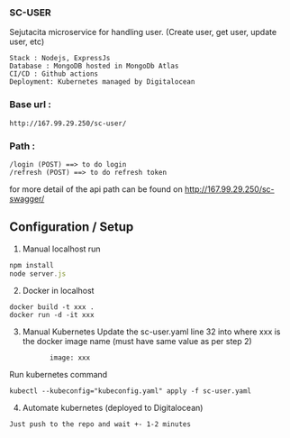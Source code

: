 ### SC-USER
Sejutacita microservice for handling user. (Create user, get user, update user, etc)
```
Stack : Nodejs, ExpressJs
Database : MongoDB hosted in MongoDb Atlas 
CI/CD : Github actions
Deployment: Kubernetes managed by Digitalocean
```

### Base url : 
```http://167.99.29.250/sc-user/```

### Path : 
```
/login (POST) ==> to do login
/refresh (POST) ==> to do refresh token
```
for more detail of the api path can be found on http://167.99.29.250/sc-swagger/


## Configuration / Setup

1. Manual localhost run
```javascript
npm install
node server.js
```

2. Docker in localhost
```
docker build -t xxx .
docker run -d -it xxx
```

3. Manual Kubernetes
Update the sc-user.yaml line 32  into
where xxx is the docker image name (must have same value as per step 2)
```
          image: xxx
```
Run kubernetes command
```
kubectl --kubeconfig="kubeconfig.yaml" apply -f sc-user.yaml
```
4. Automate kubernetes (deployed to Digitalocean)
```
Just push to the repo and wait +- 1-2 minutes
```